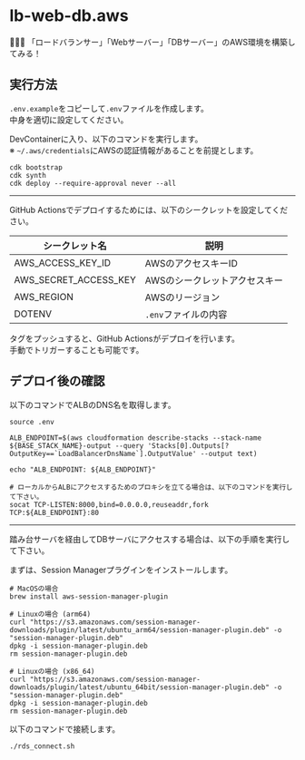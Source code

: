 # lb-web-db.aws

🐣🐣🐣 「ロードバランサー」「Webサーバー」「DBサーバー」のAWS環境を構築してみる！  

## 実行方法

`.env.example`をコピーして`.env`ファイルを作成します。  
中身を適切に設定してください。  

DevContainerに入り、以下のコマンドを実行します。  
※ `~/.aws/credentials`にAWSの認証情報があることを前提とします。  

```shell
cdk bootstrap
cdk synth
cdk deploy --require-approval never --all
```

---

GitHub Actionsでデプロイするためには、以下のシークレットを設定してください。  

| シークレット名 | 説明 |
| --- | --- |
| AWS_ACCESS_KEY_ID | AWSのアクセスキーID |
| AWS_SECRET_ACCESS_KEY | AWSのシークレットアクセスキー |
| AWS_REGION | AWSのリージョン |
| DOTENV | `.env`ファイルの内容 |

タグをプッシュすると、GitHub Actionsがデプロイを行います。  
手動でトリガーすることも可能です。  

## デプロイ後の確認

以下のコマンドでALBのDNS名を取得します。  

```shell
source .env

ALB_ENDPOINT=$(aws cloudformation describe-stacks --stack-name ${BASE_STACK_NAME}-output --query 'Stacks[0].Outputs[?OutputKey==`LoadBalancerDnsName`].OutputValue' --output text)

echo "ALB_ENDPOINT: ${ALB_ENDPOINT}"

# ローカルからALBにアクセスするためのプロキシを立てる場合は、以下のコマンドを実行して下さい。
socat TCP-LISTEN:8000,bind=0.0.0.0,reuseaddr,fork TCP:${ALB_ENDPOINT}:80
```

---

踏み台サーバを経由してDBサーバにアクセスする場合は、以下の手順を実行して下さい。  

まずは、Session Managerプラグインをインストールします。  

```shell
# MacOSの場合
brew install aws-session-manager-plugin

# Linuxの場合 (arm64)
curl "https://s3.amazonaws.com/session-manager-downloads/plugin/latest/ubuntu_arm64/session-manager-plugin.deb" -o "session-manager-plugin.deb"
dpkg -i session-manager-plugin.deb
rm session-manager-plugin.deb

# Linuxの場合 (x86_64)
curl "https://s3.amazonaws.com/session-manager-downloads/plugin/latest/ubuntu_64bit/session-manager-plugin.deb" -o "session-manager-plugin.deb"
dpkg -i session-manager-plugin.deb
rm session-manager-plugin.deb
```

以下のコマンドで接続します。  

```shell
./rds_connect.sh
```
